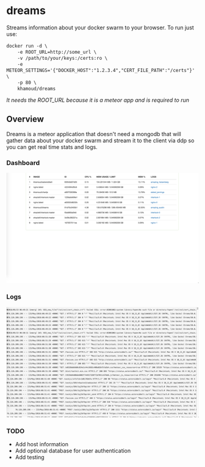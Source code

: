 # dreams

Streams information about your docker swarm to your browser.  To run just use:

```
docker run -d \
    -e ROOT_URL=http://some_url \
    -v /path/to/your/keys:/certs:ro \
    -e METEOR_SETTINGS='{"DOCKER_HOST":"1.2.3.4","CERT_FILE_PATH":"/certs"}' \
    -p 80 \
    khamoud/dreams
```

*It needs the ROOT_URL because it is a meteor app and is required to run*

## Overview

Dreams is a meteor application that doesn't need a mongodb that will gather data about your docker swarm and
stream it to the client via ddp so you can get real time stats and logs.

### Dashboard
![Image of Dream dashboard](./stream.png)

### Logs

![Image of Dream logs](./logs.png)


### TODO
- Add host information
- Add optional database for user authentication
- Add testing
